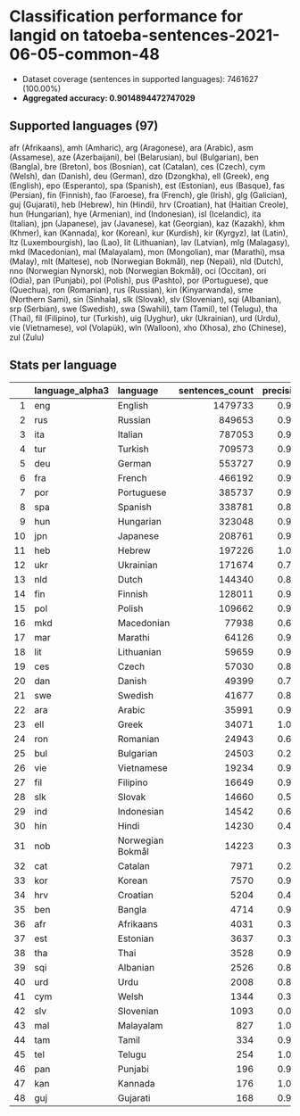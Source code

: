 # Classification performance for langid on tatoeba-sentences-2021-06-05-common-48

- Dataset coverage (sentences in supported languages): 7461627 (100.00%)
- **Aggregated accuracy: 0.9014894472747029**

<h2 id="supported-languages">Supported languages (97)</h2>

afr (Afrikaans), amh (Amharic), arg (Aragonese), ara (Arabic), asm (Assamese), aze (Azerbaijani), bel (Belarusian), bul (Bulgarian), ben (Bangla), bre (Breton), bos (Bosnian), cat (Catalan), ces (Czech), cym (Welsh), dan (Danish), deu (German), dzo (Dzongkha), ell (Greek), eng (English), epo (Esperanto), spa (Spanish), est (Estonian), eus (Basque), fas (Persian), fin (Finnish), fao (Faroese), fra (French), gle (Irish), glg (Galician), guj (Gujarati), heb (Hebrew), hin (Hindi), hrv (Croatian), hat (Haitian Creole), hun (Hungarian), hye (Armenian), ind (Indonesian), isl (Icelandic), ita (Italian), jpn (Japanese), jav (Javanese), kat (Georgian), kaz (Kazakh), khm (Khmer), kan (Kannada), kor (Korean), kur (Kurdish), kir (Kyrgyz), lat (Latin), ltz (Luxembourgish), lao (Lao), lit (Lithuanian), lav (Latvian), mlg (Malagasy), mkd (Macedonian), mal (Malayalam), mon (Mongolian), mar (Marathi), msa (Malay), mlt (Maltese), nob (Norwegian Bokmål), nep (Nepali), nld (Dutch), nno (Norwegian Nynorsk), nob (Norwegian Bokmål), oci (Occitan), ori (Odia), pan (Punjabi), pol (Polish), pus (Pashto), por (Portuguese), que (Quechua), ron (Romanian), rus (Russian), kin (Kinyarwanda), sme (Northern Sami), sin (Sinhala), slk (Slovak), slv (Slovenian), sqi (Albanian), srp (Serbian), swe (Swedish), swa (Swahili), tam (Tamil), tel (Telugu), tha (Thai), fil (Filipino), tur (Turkish), uig (Uyghur), ukr (Ukrainian), urd (Urdu), vie (Vietnamese), vol (Volapük), wln (Walloon), xho (Xhosa), zho (Chinese), zul (Zulu)

<h2 id="metrics-per-language">Stats per language</h2>

|    | language_alpha3   | language         |   sentences_count |   precision |   recall |    f1 |      tp |    fp |      tn |     fn |
|---:|:------------------|:-----------------|------------------:|------------:|---------:|------:|--------:|------:|--------:|-------:|
|  1 | eng               | English          |           1479733 |       0.965 |    0.973 | 0.952 | 1439789 | 52447 | 5929447 |  39944 |
|  2 | rus               | Russian          |            849653 |       0.968 |    0.823 | 0.876 |  699008 | 23301 | 6588673 | 150645 |
|  3 | ita               | Italian          |            787053 |       0.973 |    0.885 | 0.915 |  696690 | 19395 | 6655179 |  90363 |
|  4 | tur               | Turkish          |            709573 |       0.997 |    0.919 | 0.955 |  652061 |  1817 | 6750237 |  57512 |
|  5 | deu               | German           |            553727 |       0.958 |    0.974 | 0.946 |  539237 | 23461 | 6884439 |  14490 |
|  6 | fra               | French           |            466192 |       0.921 |    0.935 | 0.893 |  436032 | 37228 | 6958207 |  30160 |
|  7 | por               | Portuguese       |            385737 |       0.936 |    0.822 | 0.850 |  317068 | 21734 | 7054156 |  68669 |
|  8 | spa               | Spanish          |            338781 |       0.863 |    0.837 | 0.796 |  283448 | 45158 | 7077688 |  55333 |
|  9 | hun               | Hungarian        |            323048 |       0.980 |    0.929 | 0.944 |  300114 |  6226 | 7132353 |  22934 |
| 10 | jpn               | Japanese         |            208761 |       0.999 |    1.000 | 0.999 |  208702 |   109 | 7252757 |     59 |
| 11 | heb               | Hebrew           |            197226 |       1.000 |    0.999 | 1.000 |  197110 |    10 | 7264391 |    116 |
| 12 | ukr               | Ukrainian        |            171674 |       0.751 |    0.774 | 0.677 |  132961 | 44090 | 7245863 |  38713 |
| 13 | nld               | Dutch            |            144340 |       0.885 |    0.901 | 0.844 |  130115 | 16989 | 7300298 |  14225 |
| 14 | fin               | Finnish          |            128011 |       0.953 |    0.931 | 0.920 |  119175 |  5915 | 7327701 |   8836 |
| 15 | pol               | Polish           |            109662 |       0.960 |    0.977 | 0.950 |  107088 |  4405 | 7347560 |   2574 |
| 16 | mkd               | Macedonian       |             77938 |       0.619 |    0.482 | 0.464 |   37554 | 23137 | 7360552 |  40384 |
| 17 | mar               | Marathi          |             64126 |       0.988 |    0.700 | 0.815 |   44902 |   563 | 7396938 |  19224 |
| 18 | lit               | Lithuanian       |             59659 |       0.909 |    0.915 | 0.872 |   54565 |  5495 | 7396473 |   5094 |
| 19 | ces               | Czech            |             57030 |       0.893 |    0.837 | 0.822 |   47732 |  5701 | 7398896 |   9298 |
| 20 | dan               | Danish           |             49399 |       0.767 |    0.602 | 0.612 |   29753 |  9059 | 7403169 |  19646 |
| 21 | swe               | Swedish          |             41677 |       0.808 |    0.802 | 0.735 |   33438 |  7931 | 7412019 |   8239 |
| 22 | ara               | Arabic           |             35991 |       0.999 |    0.950 | 0.973 |   34184 |    30 | 7425606 |   1807 |
| 23 | ell               | Greek            |             34071 |       1.000 |    1.000 | 1.000 |   34071 |    14 | 7427542 |      0 |
| 24 | ron               | Romanian         |             24943 |       0.696 |    0.906 | 0.671 |   22605 |  9895 | 7426789 |   2338 |
| 25 | bul               | Bulgarian        |             24503 |       0.211 |    0.624 | 0.199 |   15278 | 57018 | 7380106 |   9225 |
| 26 | vie               | Vietnamese       |             19234 |       0.959 |    0.998 | 0.958 |   19192 |   819 | 7441574 |     42 |
| 27 | fil               | Filipino         |             16649 |       0.907 |    0.792 | 0.810 |   13181 |  1357 | 7443621 |   3468 |
| 28 | slk               | Slovak           |             14660 |       0.545 |    0.690 | 0.486 |   10119 |  8443 | 7438524 |   4541 |
| 29 | ind               | Indonesian       |             14542 |       0.615 |    0.731 | 0.553 |   10632 |  6650 | 7440435 |   3910 |
| 30 | hin               | Hindi            |             14230 |       0.420 |    0.901 | 0.410 |   12825 | 17724 | 7429673 |   1405 |
| 31 | nob               | Norwegian Bokmål |             14223 |       0.315 |    0.770 | 0.301 |   10958 | 23798 | 7423606 |   3265 |
| 32 | cat               | Catalan          |              7971 |       0.218 |    0.720 | 0.209 |    5739 | 20640 | 7433016 |   2232 |
| 33 | kor               | Korean           |              7570 |       0.990 |    1.000 | 0.990 |    7568 |    77 | 7453980 |      2 |
| 34 | hrv               | Croatian         |              5204 |       0.482 |    0.650 | 0.427 |    3384 |  3631 | 7452792 |   1820 |
| 35 | ben               | Bangla           |              4714 |       0.999 |    0.977 | 0.988 |    4605 |     3 | 7456910 |    109 |
| 36 | afr               | Afrikaans        |              4031 |       0.322 |    0.462 | 0.271 |    1861 |  3919 | 7453677 |   2170 |
| 37 | est               | Estonian         |              3637 |       0.306 |    0.689 | 0.286 |    2505 |  5688 | 7452302 |   1132 |
| 38 | tha               | Thai             |              3528 |       0.999 |    1.000 | 0.999 |    3528 |     3 | 7458096 |      0 |
| 39 | sqi               | Albanian         |              2526 |       0.805 |    0.905 | 0.772 |    2285 |   555 | 7458546 |    241 |
| 40 | urd               | Urdu             |              2008 |       0.855 |    0.947 | 0.835 |    1901 |   322 | 7459297 |    107 |
| 41 | cym               | Welsh            |              1344 |       0.330 |    0.682 | 0.306 |     916 |  1860 | 7458423 |    428 |
| 42 | slv               | Slovenian        |              1093 |       0.079 |    0.681 | 0.078 |     744 |  8640 | 7451894 |    349 |
| 43 | mal               | Malayalam        |               827 |       1.000 |    1.000 | 1.000 |     827 |     0 | 7460800 |      0 |
| 44 | tam               | Tamil            |               334 |       0.991 |    1.000 | 0.991 |     334 |     3 | 7461290 |      0 |
| 45 | tel               | Telugu           |               254 |       1.000 |    1.000 | 1.000 |     254 |     0 | 7461373 |      0 |
| 46 | pan               | Punjabi          |               196 |       0.990 |    1.000 | 0.990 |     196 |     2 | 7461429 |      0 |
| 47 | kan               | Kannada          |               176 |       1.000 |    1.000 | 1.000 |     176 |     0 | 7461451 |      0 |
| 48 | guj               | Gujarati         |               168 |       0.971 |    1.000 | 0.971 |     168 |     5 | 7461454 |      0 |
